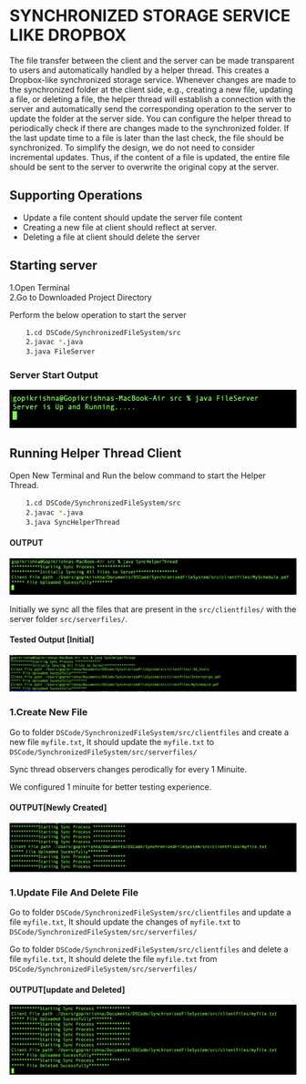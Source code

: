 # SYNCHRONIZED STORAGE SERVICE LIKE DROPBOX
The file transfer between the client and the server can be made transparent to users and automatically handled by a helper thread. This creates a Dropbox-like synchronized storage service. Whenever changes are made to the synchronized folder at the client side, e.g., creating a new file, updating a file, or deleting a file, the helper thread will establish a connection with the server and automatically send the corresponding operation to the server to update the folder at the server side. You can configure the helper thread to periodically check if there are changes made to the synchronized folder. If the last update time to a file is later than the last check, the file should be synchronized. To simplify the design, we do not need to consider incremental updates. Thus, if the content of a file is updated, the entire file should be sent to the server to overwrite the original copy at the server.  


## Supporting Operations
* Update a file content should update the server file content
* Creating a new file at client should reflect at server.
* Deleting a file at client should delete the server

## Starting server
1.Open Terminal <br>
2.Go to Downloaded Project Directory

Perform the below operation to start the server

```bash
	1.cd DSCode/SynchronizedFileSystem/src
	2.javac *.java
	3.java FileServer
```
### Server Start Output

![Screenshot](server.png)

## Running Helper Thread Client

Open New Terminal and Run the below command to start the Helper Thread.

```bash
	1.cd DSCode/SynchronizedFileSystem/src
	2.javac *.java
	3.java SyncHelperThread
```
#### OUTPUT
![Screenshot](client.png)

Initially we sync all the files that are present in the `src/clientfiles/` with the server folder `src/serverfiles/`.

#### Tested Output [Initial]
![Screenshot](initial.png)

### 1.Create New File

Go to folder `DSCode/SynchronizedFileSystem/src/clientfiles` and create a new file `myfile.txt`, It should update the `myfile.txt` to `DSCode/SynchronizedFileSystem/src/serverfiles/` 

Sync thread observers changes perodically for every 1 Minuite.

We configured 1 minuite for better testing experience.

#### OUTPUT[Newly Created]
![Screenshot](createnewfile.png)

### 1.Update File And Delete File

Go to folder `DSCode/SynchronizedFileSystem/src/clientfiles` and update a file `myfile.txt`, It should update the changes of `myfile.txt` to `DSCode/SynchronizedFileSystem/src/serverfiles/` 

Go to folder `DSCode/SynchronizedFileSystem/src/clientfiles` and delete a file `myfile.txt`, It should delete the file `myfile.txt` from `DSCode/SynchronizedFileSystem/src/serverfiles/` 


#### OUTPUT[update and Deleted]
![Screenshot](updatedelete.png)
